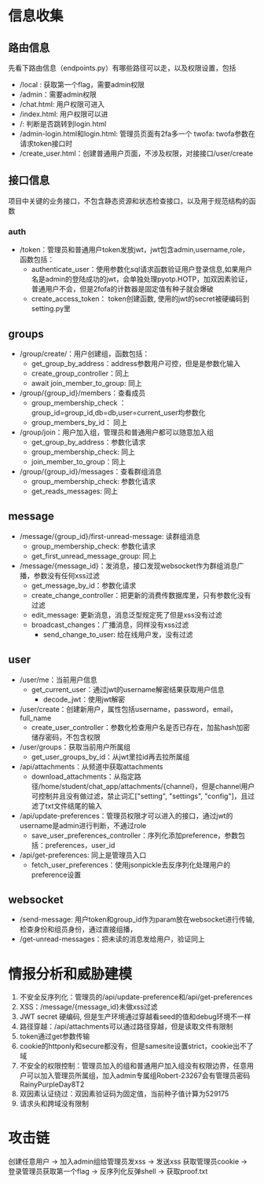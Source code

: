 # 信息收集

## 路由信息
先看下路由信息（endpoints.py）有哪些路径可以走，以及权限设置，包括
- /local : 获取第一个flag，需要admin权限
- /admin：需要admin权限
- /chat.html: 用户权限可进入
- /index.html: 用户权限可以进
- /: 判断是否跳转到login.html
- /admin-login.html和login.html: 管理员页面有2fa多一个 twofa: twofa参数在请求token接口时
- /create_user.html：创建普通用户页面，不涉及权限，对接接口/user/create

## 接口信息
项目中关键的业务接口，不包含静态资源和状态检查接口，以及用于规范结构的函数
### auth
- /token：管理员和普通用户token发放jwt，jwt包含admin,username,role，函数包括：
    - authenticate_user：使用参数化sql请求函数验证用户登录信息,如果用户名是admin的登陆成功的jwt，会单独处理pyotp.HOTP，加双因素验证，普通用户不会，但是2fofa的计数器是固定值有种子就会爆破
    - create_access_token： token创建函数, 使用的jwt的secret被硬编码到setting.py里
## groups
- /group/create/：用户创建组，函数包括：
    - get_group_by_address：address参数用户可控，但是是参数化输入
    - create_group_controller：同上
    - await join_member_to_group: 同上
- /group/{group_id}/members：查看成员
    - group_membership_check ： group_id=group_id,db=db,user=current_user均参数化
    - group_members_by_id： 同上
- /group/join：用户加入组，管理员和普通用户都可以随意加入组
    - get_group_by_address：参数化请求
    - group_membership_check: 同上
    - join_member_to_group：同上
- /group/{group_id}/messages：查看群组消息
    - group_membership_check: 参数化请求
    - get_reads_messages: 同上
## message
- /message/{group_id}/first-unread-message: 读群组消息
    - group_membership_check: 参数化请求
    - get_first_unread_message_group: 同上
- /message/{message_id}：发消息，接口发现websocket作为群组消息广播，参数没有任何xss过滤
    - get_message_by_id：参数化请求
    - create_change_controller：把更新的消费传数据库里，只有参数化没有过滤
    - edit_message: 更新消息，消息泛型规定死了但是xss没有过滤
    - broadcast_changes：广播消息，同样没有xss过滤
        - send_change_to_user: 给在线用户发，没有过滤
## user
- /user/me：当前用户信息
    - get_current_user：通过jwt的username解密结果获取用户信息
        - decode_jwt：使用jwt解密
- /user/create：创建新用户，属性包括username，password，email，full_name
    - create_user_controller：参数化检查用户名是否已存在，加盐hash加密储存密码，不包含权限
- /user/groups：获取当前用户所属组
    - get_user_groups_by_id：从jwt里拉id再去拉所属组
- /api/attachments：从频道中获取attachments
    - download_attachments：从指定路径/home/student/chat_app/attachments/{channel}，但是channel用户可控制并且没有做过滤，禁止词汇["setting", "settings", "config"]，且过滤了txt文件结尾的输入
- /api/update-preferences：管理员权限才可以进入的接口，通过jwt的username是admin进行判断，不通过role
    - save_user_preferences_controller：序列化添加preference，参数包括：preferences，user_id
- /api/get-preferences: 同上是管理员入口
    - fetch_user_preferences：使用jsonpickle去反序列化处理用户的preference设置
## websocket
- /send-message: 用户token和group_id作为param放在websocket进行传输,检查身份和组员身份，通过直接组播，
- /get-unread-messages：把未读的消息发给用户，验证同上
# 情报分析和威胁建模
1. 不安全反序列化：管理员的/api/update-preference和/api/get-preferences
2. XSS：/message/{message_id}未做xss过滤
3. JWT secret 硬编码, 但是生产环境通过穿越看seed的值和debug环境不一样
4. 路径穿越：/api/attachments可以通过路径穿越，但是读取文件有限制
5. token通过get参数传输
6. cookie的httponly和secure都没有，但是samesite设置strict，cookie出不了域
7. 不安全的权限控制：管理员加入的组和普通用户加入组没有权限边界，任意用户可以加入管理员所属组，加入admin专属组Robert-23267会有管理员密码RainyPurpleDay8T2
8. 双因素认证绕过：双因素验证码为固定值，当前种子值计算为529175
9. 请求头和跨域没有限制
# 攻击链
创建任意用户 -> 加入admin组给管理员发xss -> 发送xss 获取管理员cookie -> 登录管理员获取第一个flag -> 反序列化反弹shell -> 获取proof.txt


